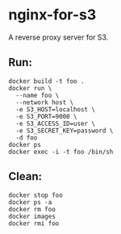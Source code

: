 # nginx-for-s3
A reverse proxy server for S3.

## Run:
```
docker build -t foo .
docker run \
  --name foo \
  --network host \
  -e S3_HOST=localhost \
  -e S3_PORT=9000 \
  -e S3_ACCESS_ID=user \
  -e S3_SECRET_KEY=password \
  -d foo
docker ps
docker exec -i -t foo /bin/sh
```
## Clean:
```
docker stop foo
docker ps -a
docker rm foo
docker images
docker rmi foo
```